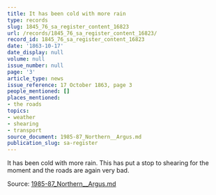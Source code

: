 ```yaml
---
title: It has been cold with more rain
type: records
slug: 1845_76_sa_register_content_16823
url: /records/1845_76_sa_register_content_16823/
record_id: 1845_76_sa_register_content_16823
date: '1863-10-17'
date_display: null
volume: null
issue_number: null
page: '3'
article_type: news
issue_reference: 17 October 1863, page 3
people_mentioned: []
places_mentioned:
- the roads
topics:
- weather
- shearing
- transport
source_document: 1985-87_Northern__Argus.md
publication_slug: sa-register
---
```


It has been cold with more rain.  This has put a stop to shearing for the moment and the roads are again very bad.

Source: [1985-87_Northern__Argus.md](/downloads/markdown/1985-87_Northern__Argus.md)
